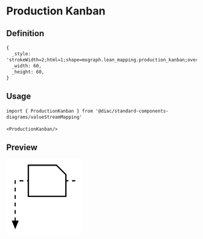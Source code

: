 # Production Kanban

## Definition

```
{
  _style: 'strokeWidth=2;html=1;shape=mxgraph.lean_mapping.production_kanban;overflow=fill;',
  _width: 60,
  _height: 60,
}
```

## Usage

```
import { ProductionKanban } from '@diac/standard-components-diagrams/valueStreamMapping'

<ProductionKanban/>
```

## Preview

<img src="./production-kanban.png" width="200"/>

